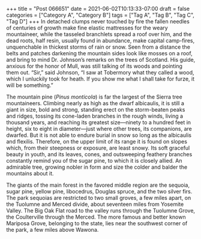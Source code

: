 +++
title = "Post 066651"
date = 2021-06-02T10:13:33-07:00
draft = false
categories = ["Category A", "Category B"]
tags = ["Tag A", "Tag B", "Tag C", "Tag D"]
+++
In detached clumps never touched by fire the fallen needles of centuries of growth make fine elastic mattresses for the weary mountaineer, while the tasseled branchlets spread a roof over him, and the dead roots, half resin, usually found in abundance, make capital camp-fires, unquenchable in thickest storms of rain or snow. Seen from a distance the belts and patches darkening the mountain sides look like mosses on a roof, and bring to mind Dr. Johnson’s remarks on the trees of Scotland. His guide, anxious for the honor of Mull, was still talking of its woods and pointing them out. “Sir,” said Johnson, “I saw at Tobermory what they called a wood, which I unluckily took for heath. If you show me what I shall take for furze, it will be something.”

The mountain pine (_Pinus monticola_) is far the largest of the Sierra tree mountaineers. Climbing nearly as high as the dwarf albicaulis, it is still a giant in size, bold and strong, standing erect on the storm-beaten peaks and ridges, tossing its cone-laden branches in the rough winds, living a thousand years, and reaching its greatest size—ninety to a hundred feet in height, six to eight in diameter—just where other trees, its companions, are dwarfed. But it is not able to endure burial in snow so long as the albicaulis and flexilis. Therefore, on the upper limit of its range it is found on slopes which, from their steepness or exposure, are least snowy. Its soft graceful beauty in youth, and its leaves, cones, and outsweeping feathery branches constantly remind you of the sugar pine, to which it is closely allied. An admirable tree, growing nobler in form and size the colder and balder the mountains about it.

The giants of the main forest in the favored middle region are the sequoia, sugar pine, yellow pine, libocedrus, Douglas spruce, and the two silver firs. The park sequoias are restricted to two small groves, a few miles apart, on the Tuolumne and Merced divide, about seventeen miles from Yosemite Valley. The Big Oak Flat road to the valley runs through the Tuolumne Grove, the Coulterville through the Merced. The more famous and better known Mariposa Grove, belonging to the state, lies near the southwest corner of the park, a few miles above Wawona.
